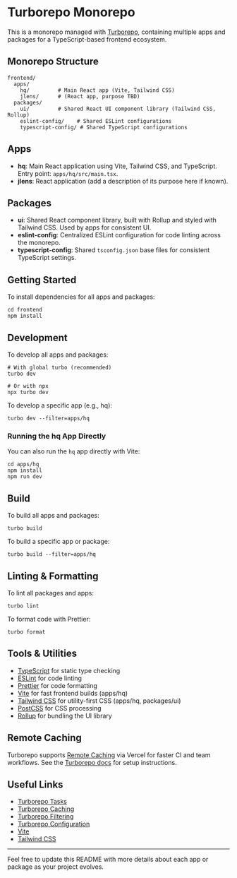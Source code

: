 # Turborepo Monorepo

This is a monorepo managed with [Turborepo](https://turborepo.com/), containing multiple apps and packages for a TypeScript-based frontend ecosystem.

## Monorepo Structure

```
frontend/
  apps/
    hq/         # Main React app (Vite, Tailwind CSS)
    jlens/      # (React app, purpose TBD)
  packages/
    ui/         # Shared React UI component library (Tailwind CSS, Rollup)
    eslint-config/    # Shared ESLint configurations
    typescript-config/ # Shared TypeScript configurations
```

## Apps

- **hq**: Main React application using Vite, Tailwind CSS, and TypeScript. Entry point: `apps/hq/src/main.tsx`.
- **jlens**: React application (add a description of its purpose here if known).

## Packages

- **ui**: Shared React component library, built with Rollup and styled with Tailwind CSS. Used by apps for consistent UI.
- **eslint-config**: Centralized ESLint configuration for code linting across the monorepo.
- **typescript-config**: Shared `tsconfig.json` base files for consistent TypeScript settings.

## Getting Started

To install dependencies for all apps and packages:

```
cd frontend
npm install
```

## Development

To develop all apps and packages:

```
# With global turbo (recommended)
turbo dev

# Or with npx
npx turbo dev
```

To develop a specific app (e.g., hq):

```
turbo dev --filter=apps/hq
```

### Running the hq App Directly

You can also run the `hq` app directly with Vite:

```
cd apps/hq
npm install
npm run dev
```

## Build

To build all apps and packages:

```
turbo build
```

To build a specific app or package:

```
turbo build --filter=apps/hq
```

## Linting & Formatting

To lint all packages and apps:

```
turbo lint
```

To format code with Prettier:

```
turbo format
```

## Tools & Utilities

- [TypeScript](https://www.typescriptlang.org/) for static type checking
- [ESLint](https://eslint.org/) for code linting
- [Prettier](https://prettier.io) for code formatting
- [Vite](https://vitejs.dev/) for fast frontend builds (apps/hq)
- [Tailwind CSS](https://tailwindcss.com/) for utility-first CSS (apps/hq, packages/ui)
- [PostCSS](https://postcss.org/) for CSS processing
- [Rollup](https://rollupjs.org/) for bundling the UI library

## Remote Caching

Turborepo supports [Remote Caching](https://turborepo.com/docs/core-concepts/remote-caching) via Vercel for faster CI and team workflows. See the [Turborepo docs](https://turborepo.com/docs/core-concepts/remote-caching) for setup instructions.

## Useful Links

- [Turborepo Tasks](https://turborepo.com/docs/crafting-your-repository/running-tasks)
- [Turborepo Caching](https://turborepo.com/docs/crafting-your-repository/caching)
- [Turborepo Filtering](https://turborepo.com/docs/crafting-your-repository/running-tasks#using-filters)
- [Turborepo Configuration](https://turborepo.com/docs/reference/configuration)
- [Vite](https://vitejs.dev/)
- [Tailwind CSS](https://tailwindcss.com/)

---

Feel free to update this README with more details about each app or package as your project evolves.

